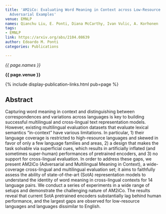 ```yaml
---
title: 'AM2iCo: Evaluating Word Meaning in Context across Low-Resource Languages with
  Adversarial Examples'
venue: EMNLP
names: Qianchu Liu, E. Ponti, Diana McCarthy, Ivan Vulic, A. Korhonen
tags:
- EMNLP
link: https://arxiv.org/abs/2104.08639
author: Edoardo M. Ponti
categories: Publications

---
```


*{{ page.names }}*

**{{ page.venue }}**

{% include display-publication-links.html pub=page %}

## Abstract

Capturing word meaning in context and distinguishing between correspondences and variations across languages is key to building successful multilingual and cross-lingual text representation models. However, existing multilingual evaluation datasets that evaluate lexical semantics “in-context” have various limitations. In particular, 1) their language coverage is restricted to high-resource languages and skewed in favor of only a few language families and areas, 2) a design that makes the task solvable via superficial cues, which results in artificially inflated (and sometimes super-human) performances of pretrained encoders, and 3) no support for cross-lingual evaluation. In order to address these gaps, we present AM2iCo (Adversarial and Multilingual Meaning in Context), a wide-coverage cross-lingual and multilingual evaluation set; it aims to faithfully assess the ability of state-of-the-art (SotA) representation models to understand the identity of word meaning in cross-lingual contexts for 14 language pairs. We conduct a series of experiments in a wide range of setups and demonstrate the challenging nature of AM2iCo. The results reveal that current SotA pretrained encoders substantially lag behind human performance, and the largest gaps are observed for low-resource languages and languages dissimilar to English.